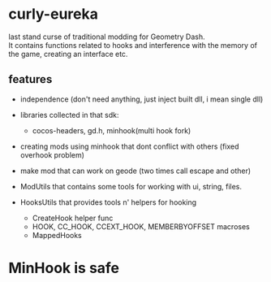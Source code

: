 # curly-eureka
last stand curse of traditional modding for Geometry Dash.<br>
It contains functions related to hooks and interference with the memory of the game, creating an interface etc.<br>

## features

- independence (don't need anything, just inject built dll, i mean single dll)

- libraries collected in that sdk:
  - cocos-headers, gd.h, minhook(multi hook fork)<br>

- creating mods using minhook that dont conflict with others (fixed overhook problem)

- make mod that can work on geode (two times call escape and other)

- ModUtils that contains some tools for working with ui, string, files.

- HooksUtils that provides tools n' helpers for hooking
  - CreateHook helper func
  - HOOK, CC_HOOK, CCEXT_HOOK, MEMBERBYOFFSET macroses
  - MappedHooks

# MinHook is safe
